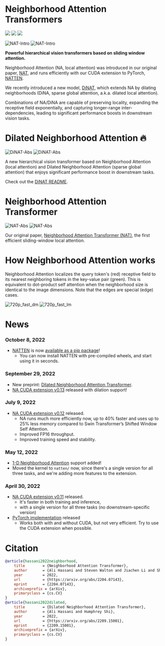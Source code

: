 # Neighborhood Attention Transformers

<a href="https://arxiv.org/abs/2209.15001"><img src="https://img.shields.io/badge/arXiv-Dilated%20Neighborhood%20Attention%20Trasnformer-%23C209C1" /></a>
<a href="https://arxiv.org/abs/2204.07143"><img src="https://img.shields.io/badge/arXiv-Neighborhood%20Attention%20Trasnformer-%2300B0F0" /></a>
[<img src="https://img.shields.io/badge/CUDA%20Extension-NATTEN-%23fc6562" />](https://github.com/SHI-Labs/NATTEN)

![NAT-Intro](assets/dinat/intro_dark.png#gh-dark-mode-only)
![NAT-Intro](assets/dinat/intro_light.png#gh-light-mode-only)

**Powerful hierarchical vision transformers based on sliding window attention.**

Neighborhood Attention (NA, local attention) was introduced in our original paper, 
[NAT](NAT.md), and runs efficiently with our CUDA extension to PyTorch, [NATTEN](https://github.com/SHI-Labs/NATTEN).

We recently introduced a new model, [DiNAT](DiNAT.md), 
which extends NA by dilating neighborhoods (DiNA, sparse global attention, a.k.a. dilated local attention).

Combinations of NA/DiNA are capable of preserving locality, 
expanding the receptive field exponentially, 
and capturing longer-range inter-dependencies, 
leading to significant performance boosts in downstream vision tasks.


# Dilated Neighborhood Attention :fire:
![DiNAT-Abs](assets/dinat/radar_dark.png#gh-dark-mode-only)
![DiNAT-Abs](assets/dinat/radar_light.png#gh-light-mode-only)

A new hierarchical vision transformer based on Neighborhood Attention (local attention) and Dilated Neighborhood Attention (sparse global attention) that enjoys significant performance boost in downstream tasks.

Check out the [DiNAT README](DiNAT.md).


# Neighborhood Attention Transformer
![NAT-Abs](assets/nat/computeplot_dark.png#gh-dark-mode-only)
![NAT-Abs](assets/nat/computeplot_light.png#gh-light-mode-only)

Our original paper, [Neighborhood Attention Transformer (NAT)](NAT.md), the first efficient sliding-window local attention.

# How Neighborhood Attention works
Neighborhood Attention localizes the query token's (red) receptive field to its nearest neighboring tokens in the key-value pair (green). 
This is equivalent to dot-product self attention when the neighborhood size is identical to the image dimensions. 
Note that the edges are special (edge) cases.

![720p_fast_dm](assets/nat/720p_fast_dm.gif#gh-dark-mode-only)
![720p_fast_lm](assets/nat/720p_fast_lm.gif#gh-light-mode-only)


# News

### October 8, 2022
* [NATTEN](https://github.com/SHI-Labs/NATTEN) is now [available as a pip package](https://www.shi-labs.com/natten/)!
    * You can now install NATTEN with pre-compiled wheels, and start using it in seconds. 

### September 29, 2022
* New preprint: [Dilated Neighborhood Attention Transformer](DiNAT.md).
* [NA CUDA extension v0.13](https://github.com/SHI-Labs/NATTEN) released with dilation support!

### July 9, 2022
* [NA CUDA extension v0.12](https://github.com/SHI-Labs/NATTEN) released.
  * NA runs much more efficiently now, up to 40% faster and uses up to 25% less memory compared to Swin Transformer’s Shifted Window Self Attention.
  * Improved FP16 throughput.
  * Improved training speed and stability.
  
### May 12, 2022
* [1-D Neighborhood Attention](https://github.com/SHI-Labs/NATTEN) support added!
* Moved the kernel to `natten/` now, since there's a single version for all three tasks, and we're adding more features to the extension.

### April 30, 2022
* [NA CUDA extension v0.11](https://github.com/SHI-Labs/NATTEN) released.
  * It's faster in both training and inference, 
  * with a single version for all three tasks (no downstream-specific version)
* [PyTorch implementation](https://github.com/SHI-Labs/NATTEN) released
  * Works both with and without CUDA, but not very efficient. Try to use the CUDA extension when possible.



# Citation
```bibtex
@article{hassani2022neighborhood,
	title        = {Neighborhood Attention Transformer},
	author       = {Ali Hassani and Steven Walton and Jiachen Li and Shen Li and Humphrey Shi},
	year         = 2022,
	url          = {https://arxiv.org/abs/2204.07143},
	eprint       = {2204.07143},
	archiveprefix = {arXiv},
	primaryclass = {cs.CV}
}
@article{hassani2022dilated,
	title        = {Dilated Neighborhood Attention Transformer},
	author       = {Ali Hassani and Humphrey Shi},
	year         = 2022,
	url          = {https://arxiv.org/abs/2209.15001},
	eprint       = {2209.15001},
	archiveprefix = {arXiv},
	primaryclass = {cs.CV}
}
```
